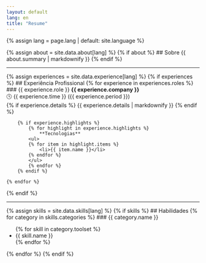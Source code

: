```yaml
---
layout: default
lang: en
title: "Resume"
---
```


{% assign lang = page.lang | default: site.language %}

<!-- SOBRE -->
{% assign about = site.data.about[lang] %}
{% if about %}
    ## Sobre
    {{ about.summary | markdownify }}
{% endif %}

---

<!-- EXPERIÊNCIA -->
{% assign experiences = site.data.experience[lang] %}
{% if experiences %}
    ## Experiência Profissional
    {% for experience in experiences.roles %}
        ### {{ experience.role }}
        **{{ experience.company }}**  
        🕓 {{ experience.time }} ({{ experience.period }})  
        {% if experience.details %}
            {{ experience.details | markdownify }}
        {% endif %}

        {% if experience.highlights %}
            {% for highlight in experience.highlights %}
                **Tecnologias**
            <ul>
            {% for item in highlight.items %}
                <li>{{ item.name }}</li>
            {% endfor %}
            </ul>
            {% endfor %}
        {% endif %}

    {% endfor %}
{% endif %}

---

<!-- HABILIDADES -->
{% assign skills = site.data.skills[lang] %}
{% if skills %}
    ## Habilidades
    {% for category in skills.categories %}
        ### {{ category.name }}
        <ul>
            {% for skill in category.toolset %}
            <li>{{ skill.name }}</li>
            {% endfor %}
        </ul>
    {% endfor %}
{% endif %}
